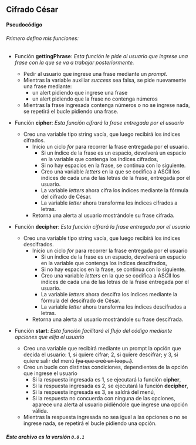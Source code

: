 ## Cifrado César

#### Pseudocódigo
###### Primero defino mis funciones:

+ Función **gettingPhrase**: *Esta función le pide al usuario que ingrese una frase con la que se va a trabajar posteriormente.*

	- Pedir al usuario que ingrese una frase mediante un *prompt*. 
	- Mientras la variable auxiliar *success* sea falsa, se pide nuevamente una frase mediante: 
	   - un alert pidiendo que ingrese una frase 
	   - un alert pidiendo que la frase no contenga números 
	- Mientras la frase ingresada contenga números o no se ingrese nada, se repetirá el bucle pidiendo una frase.

+ Función **cipher**: *Esta función cifrará la frase entregada por el usuario*

	- Creo una variable tipo string vacía, que luego recibirá los índices cifrados.
		- Inicio un ciclo *for* para recorrer la frase entregada por el usuario.
			- Si un índice de la frase es un espacio, devolverá un espacio en la variable que contenga los índices cifrados,
			- Si no hay espacios en la frase, se continua con lo siguiente.
			- Creo una variable *letters* en la que se codifica a ASCII los índices de cada una de las letras de la frase, entregada por el usuario.
			- La variable *letters* ahora cifra los índices mediante la fórmula del cifrado de César.
			- La variable *letter* ahora transforma los índices cifrados a letras.
		- Retorna una alerta al usuario mostrándole su frase cifrada.

+ Función **decipher**: *Esta función cifrará la frase entregada por el usuario*

	- Creo una variable tipo string vacía, que luego recibirá los índices descifrados.
		- Inicio un ciclo *for* para recorrer la frase entregada por el usuario
			- Si un índice de la frase es un espacio, devolverá un espacio en la variable que contenga los índices descifrados,
			- Si no hay espacios en la frase, se continua con lo siguiente.
			- Creo una variable *letters* en la que se codifica a ASCII los índices de cada una de las letras de la frase entregada por el usuario.
			- La variable *letters* ahora descifra los índices mediante la fórmula del descifrado de César.
			- La variable *letter* ahora transforma los índices descifrados a letras.
		- Retorna una alerta al usuario mostrándole su frase descifrada.

+ Función **start**: *Esta función facilitará el flujo del código mediante opciones que elija el usuario*

	- Creo una variable que recibirá mediante un prompt la opción que decida el usuario: 1, si quiere cifrar; 2, si quiere descifrar; y 3, si quiere salir del menú ~~(ya que creé un loop...)~~.
	- Creo un bucle con distintas condiciones, dependientes de la opción que ingrese el usuario
		- Si la respuesta ingresada es 1, se ejecutará la función **cipher**,
		- Si la respuesta ingresada es 2, se ejecutará la función **decipher**,
		- Si la respuesta ingresada es 3, se saldrá del menú,
		- Si la respuesta no concuerda con ninguna de las opciones, aparece una alerta al usuario pidiéndole que ingrese una opción válida.
	- Mientras la respuesta ingresada no sea igual a las opciones o no se ingrese nada, se repetirá el bucle pidiendo una opción.


##### Este archivo es la versión `0.0.1`




